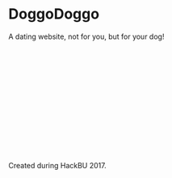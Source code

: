 # DoggoDoggo

A dating website, not for you, but for your dog!
<br>
<br>
<br>
<br>
<br>
<br>
<br>
<br>
<br>
<br>
<br>
<br>
<br>
<br>
<br>
Created during HackBU 2017.
